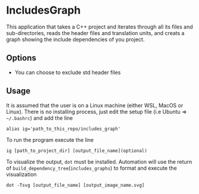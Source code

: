 # IncludesGraph
This application that takes a C++ project and iterates through all its files and sub-directories, 
reads the header files and translation units, and creats a graph showing the include dependencies of you project.

## Options
- You can choose to exclude std header files

## Usage
It is assumed that the user is on a Linux machine (either WSL, MacOS or Linux).
There is no installing process, just edit the setup file (i.e Ubuntu => `~/.bashrc`)
and add the line
```console
alias ig='path_to_this_repo/includes_graph'
```
To run the program execute the line
```console
ig [path_to_project_dir] [output_file_name](optional)
```
To visualize the output, `dot` must be installed. 
Automation will use the return of `build_dependency_tree`(`includes_graphs`) to format and execute the visualization
```console
dot -Tsvg [output_file_name] [output_image_name.svg]
```
